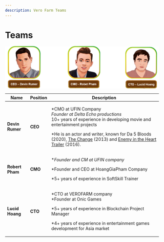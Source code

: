 ```yaml
---
description: Vero Farm Teams
---
```


# Teams

![](../.gitbook/assets/team-1-2-.png)

| Name                                    | Position | Description                                                                                                                                                                                                                                                                                                                                                                                                                 |
| --------------------------------------- | -------- | --------------------------------------------------------------------------------------------------------------------------------------------------------------------------------------------------------------------------------------------------------------------------------------------------------------------------------------------------------------------------------------------------------------------------- |
| **Devin Rumer**                         | **CEO**  | <p>*CMO at UFIN Company<br>*Founder at  Delta Echo productions<br>* 10+ years of experience in developing movie and entertainment projects</p><p>*He is an actor and writer, known for Da 5 Bloods (2020), <a href="https://www.imdb.com/title/tt2672678?ref_=nmbio_mbio">The Change</a> (2013) and <a href="https://www.imdb.com/title/tt5980456?ref_=nmbio_mbio">Enemy in the Heart Trailer</a> (2016).</p><p></p><p></p> |
| **Robert Pham**                         | **CMO**  | <p>*<em>Founder and CM at UFIN company</em> </p><p>*Founder and CEO at HoangGiaPham Company</p><p>*5+ years of experience in SoftSkill Trainer</p><p></p><p></p>                                                                                                                                                                                                                                                            |
| <p><strong>Lucid Hoang</strong><br></p> |  **CTO** | <p>*CTO at VEROFARM company<br>*Founder at Onic Games</p><p>*5+ years of experience in Blockchain Project Manager</p><p>*4+ years of experience in entertainment games development for Asia market</p><p></p><p></p>                                                                                                                                                                                                        |
